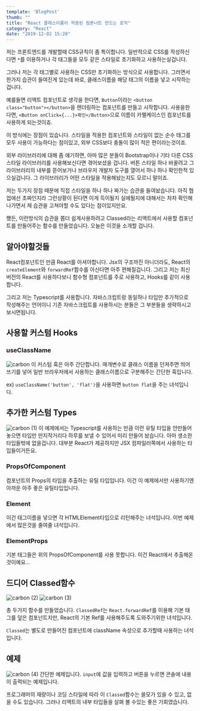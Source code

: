```yaml
---
template: 'BlogPost'
thumb: ""
title: "React 클래스이름이 적용된 컴폰너트 만드는 로직"
category: "React"
date: "2019-12-02 15:20"
---
```


저는 프론트엔드를 개발할때 CSS규칙이 좀 특이합니다. 일반적으로 CSS를 작성하신다면 `*`를 이용하거나 각 태그들을 모두 같은 스타일로 초기화하고 사용하는실겁니다.

그러나 저는 각 태그별로 사용하는 CSS만 초기화하는 방식으로 사용합니다. 그러면서 한가지 습관이 들여진게 있는데 바로, 클래스이름을 해당 태그의 이름을 넣고 시작하는겁니다.

예를들면 리액트 컴포넌트로 생각을 한다면, `Button`이라는 `<button class="button"></button>`을 렌더링하는 컴포넌트를 만들고 시작합니다.
사용을한다면, `<Button onClick={...}>확인</Button>`으로 이름이 카멜케이스인 컴포넌트를 사용하게 되는것이죠.

이 방식에는 장점이 있습니다. 스타일을 적용한 컴포넌트와 스타일이 없는 순수 태그를 모두 사용이 가능하다는 점이있고, 외부 CSS보다 충돌이 많이 적은 편이라는것이죠.

외부 라이브러리에 대해 좀 얘기하면, 아마 많은 분들이 Bootstrap이나 기타 다른 CSS 스타일 라이브러리를 사용해보신다면 겪어보셨을 겁니다. 버튼 스타일 하나 바꿀려고 그 라이브러리의 내부를 뜯어보거나 브라우저 개발자 도구를 열어서 하나 하나 확인한적 있으실겁니다. 그 라이브러리가 어떤 스타일을 적용해놨는지도 모르니 말이죠.

저는 두가지 장점 때문에 직접 스타일을 하나 하나 짜가는 습관을 들여놨습니다. 아직 협업에선 초짜인지라 그런상황이 된다면 이게 득이될지 실에될지에 대해서는 차차 확인해 나가면서 제 습관을 고쳐야할 수도 있다는 점이있지만요.

쨌든, 이런방식의 습관을 쫌더 쉽게사용하려고 Classed라는 리액트에서 사용할 컴포넌트를 만들어주는 함수를 만들었습니다. 오늘은 이것을 소개할 겁니다.

## 알아야할것들
React컴포넌트인 만큼 React를 아셔야합니다. Jsx의 구조까진 아니더라도, React의 `createElement`와 `forwardRef`함수를 아신다면 아주 편해질겁니다. 그리고 저는 최신버전의 React를 사용하다보니 함수형 컴포넌트를 주로 사용하고, Hooks를 같이 사용합니다.

그리고 저는 Typescript를 사용합니다. 자바스크립트랑 동일하나 타입만 추가적으로 작성해주는 언어이니 기존 자바스크립트를 사용하시는 분들은 그 부분들을 생략하시고 보시면됩니다.

## 사용할 커스텀 Hooks
### useClassName
![carbon](https://user-images.githubusercontent.com/1689721/69933720-0c1cd700-1513-11ea-8507-b48963a5e97d.png)
이 커스텀 훅은 아주 간단합니다. 매개변수로 클래스 이름을 던져주면 띄어쓰기를 넣어 일반 브라우저에서 사용하는 클래스이름으로 구분해주는 간단한 훅입니다.

ex) `useClassName('button', 'flat')`을 사용하면 `button flat`을 주는 녀석입니다.

## 추가한 커스텀 Types
![carbon (1)](https://user-images.githubusercontent.com/1689721/69933879-97966800-1513-11ea-90b6-b55e82065448.png)
이 예제에서는 Typescript를 사용하는 만큼 이런 유틸 타입을 안만들어 놓으면 타입만 만지작거리다 하루를 보낼 수 있어서 미리 만들어 놨습니다.
아마 생소한 타입들밖에 없을겁니다. 대부분 React가 제공하지만 JSX 컴파일러쪽에서 사용하는 타입들이거든요.

### PropsOfComponent<C>
컴포넌트의 Props의 타입을 추출하는 유틸 타입입니다. 이건 이 예제에서만 사용하기엔 아까운 아주 좋은 유틸타입입니다.

### Element<H>
이건 태그이름을 넣으면 각 HTMLElement타입으로 리턴해주는 녀석입니다. 이번 예제에서 많은것을 줄여줄 녀석입니다.

### ElementProps<H>
기본 태그들은 위의 PropsOfComponent를 사용 못합니다. 이건 React에서 추출해온것이예요...

## 드디어 Classed함수
![carbon (2)](https://user-images.githubusercontent.com/1689721/69933938-cca2ba80-1513-11ea-8070-0ce03e5e4e58.png)
![carbon (3)](https://user-images.githubusercontent.com/1689721/69933956-d9271300-1513-11ea-94e1-4d5cbbb5cf0a.png)

총 두가지 함수를 만들었습니다.
`ClassedRef`는 `React.forwardRef`를 이용해 기본 태그를 덮은 컴포넌트지만, React의 기본 Ref를 사용해주도록 도와주기위한 녀석입니다.

`Classed`는 별도로 만들어진 컴포넌트에 className 속성으로 추가할때 사용하는 녀석입니다.

## 예제
![carbon (4)](https://user-images.githubusercontent.com/1689721/69934618-d0cfd780-1515-11ea-86f2-dcf087bbe0fd.png)
간단한 예제입니다. `input`에 값을 입력하고 버튼을 누르면 콘솔에 내용이 출력되는 예제입니다.

프로그래머의 재량이나 코딩 스타일에 따라 이 `Classed`함수는 쓸모가 있을 수 있고, 없을 수도 있습니다. 그러나 리액트의 내부 타입들을 살펴 볼 수있는 좋은 기회였습니다.
